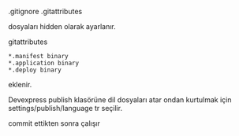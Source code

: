 .gitignore
.gitattributes

dosyaları hidden olarak ayarlanır.

gitattributes
````
*.manifest binary
*.application binary
*.deploy binary
````

eklenir.

Devexpress publish klasörüne dil dosyaları atar
ondan kurtulmak için settings/publish/language tr seçilir.

commit ettikten sonra çalışır
